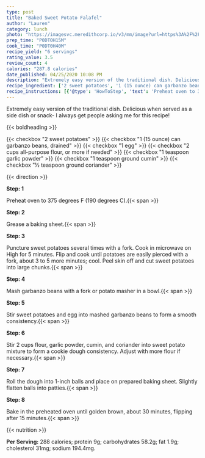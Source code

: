 ```yaml
---
type: post
title: "Baked Sweet Potato Falafel"
author: "Lauren"
category: lunch
photo: "https://imagesvc.meredithcorp.io/v3/mm/image?url=https%3A%2F%2Fimages.media-allrecipes.com%2Fuserphotos%2F958743.jpg"
prep_time: "P0DT0H15M"
cook_time: "P0DT0H40M"
recipe_yield: "6 servings"
rating_value: 3.5
review_count: 4
calories: "287.8 calories"
date_published: 04/25/2020 10:08 PM
description: "Extremely easy version of the traditional dish. Delicious when served as a side dish or snack- I always get people asking me for this recipe!"
recipe_ingredient: ['2 sweet potatoes', '1 (15 ounce) can garbanzo beans, drained', '1 egg', '2 cups all-purpose flour, or more if needed', '1 teaspoon garlic powder', '1 teaspoon ground cumin', '½ teaspoon ground coriander']
recipe_instructions: [{'@type': 'HowToStep', 'text': 'Preheat oven to 375 degrees F (190 degrees C).\n'}, {'@type': 'HowToStep', 'text': 'Grease a baking sheet.\n'}, {'@type': 'HowToStep', 'text': 'Puncture sweet potatoes several times with a fork. Cook in microwave on High for 5 minutes. Flip and cook until potatoes are easily pierced with a fork, about 3 to 5 more minutes; cool. Peel skin off and cut sweet potatoes into large chunks.\n'}, {'@type': 'HowToStep', 'text': 'Mash garbanzo beans with a fork or potato masher in a bowl.\n'}, {'@type': 'HowToStep', 'text': 'Stir sweet potatoes and egg into mashed garbanzo beans to form a smooth consistency.\n'}, {'@type': 'HowToStep', 'text': 'Stir 2 cups flour, garlic powder, cumin, and coriander into sweet potato mixture to form a cookie dough consistency. Adjust with more flour if necessary.\n'}, {'@type': 'HowToStep', 'text': 'Roll the dough into 1-inch balls and place on prepared baking sheet. Slightly flatten balls into patties.\n'}, {'@type': 'HowToStep', 'text': 'Bake in the preheated oven until golden brown, about 30 minutes, flipping after 15 minutes.\n'}]
---
```


Extremely easy version of the traditional dish. Delicious when served as a side dish or snack- I always get people asking me for this recipe! 

{{< boldheading >}}

{{< checkbox "2  sweet potatoes" >}}
{{< checkbox "1 (15 ounce) can garbanzo beans, drained" >}}
{{< checkbox "1  egg" >}}
{{< checkbox "2 cups all-purpose flour, or more if needed" >}}
{{< checkbox "1 teaspoon garlic powder" >}}
{{< checkbox "1 teaspoon ground cumin" >}}
{{< checkbox "½ teaspoon ground coriander" >}}


{{< direction >}}

**Step: 1**

Preheat oven to 375 degrees F (190 degrees C).{{< span >}}

**Step: 2**

Grease a baking sheet.{{< span >}}

**Step: 3**

Puncture sweet potatoes several times with a fork. Cook in microwave on High for 5 minutes. Flip and cook until potatoes are easily pierced with a fork, about 3 to 5 more minutes; cool. Peel skin off and cut sweet potatoes into large chunks.{{< span >}}

**Step: 4**

Mash garbanzo beans with a fork or potato masher in a bowl.{{< span >}}

**Step: 5**

Stir sweet potatoes and egg into mashed garbanzo beans to form a smooth consistency.{{< span >}}

**Step: 6**

Stir 2 cups flour, garlic powder, cumin, and coriander into sweet potato mixture to form a cookie dough consistency. Adjust with more flour if necessary.{{< span >}}

**Step: 7**

Roll the dough into 1-inch balls and place on prepared baking sheet. Slightly flatten balls into patties.{{< span >}}

**Step: 8**

Bake in the preheated oven until golden brown, about 30 minutes, flipping after 15 minutes.{{< span >}}

{{< nutrition >}}

**Per Serving:** 288 calories; protein 9g; carbohydrates 58.2g; fat 1.9g; cholesterol 31mg; sodium 194.4mg.